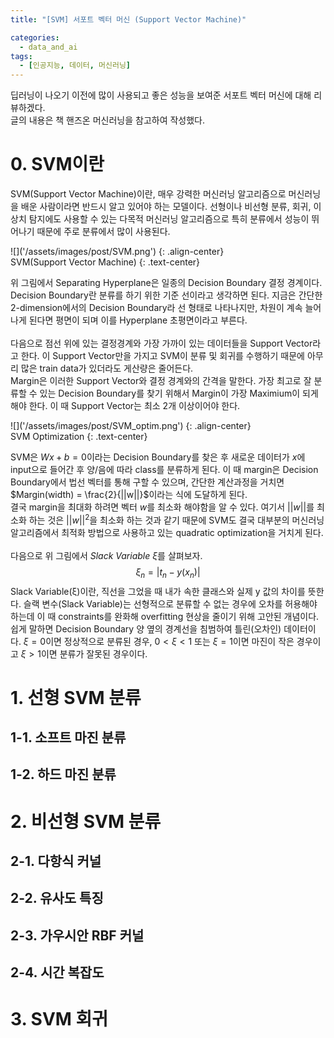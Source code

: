 ```yaml
---
title: "[SVM] 서포트 벡터 머신 (Support Vector Machine)"

categories:
  - data_and_ai
tags:
  - [인공지능, 데이터, 머신러닝]
---
```


딥러닝이 나오기 이전에 많이 사용되고 좋은 성능을 보여준 서포트 벡터 머신에 대해 리뷰하겠다.<br>
글의 내용은 책 핸즈온 머신러닝을 참고하여 작성했다.<br>

# 0. SVM이란

SVM(Support Vector Machine)이란, 매우 강력한 머신러닝 알고리즘으로 머신러닝을 배운 사람이라면 반드시 알고 있어야 하는 모델이다. 선형이나 비선형 분류, 회귀, 이상치 탐지에도 사용할 수 있는 다목적 머신러닝 알고리즘으로 특히 분류에서 성능이 뛰어나기 때문에 주로 분류에서 많이 사용된다.

<div class='notice' markdown="1">
![]('/assets/images/post/SVM.png')
{: .align-center}
<br>
SVM(Support Vector Machine)
{: .text-center}
</div>

위 그림에서 Separating Hyperplane은 일종의 Decision Boundary 결정 경계이다.<br>
Decision Boundary란 분류를 하기 위한 기준 선이라고 생각하면 된다. 지금은 간단한 2-dimension에서의 Decision Boundary라 선 형태로 나타나지만, 차원이 계속 늘어나게 된다면 평면이 되며 이를 Hyperplane 초평면이라고 부른다.<br>
<br>
다음으로 점선 위에 있는 결정경계와 가장 가까이 있는 데이터들을 Support Vector라고 한다. 이 Support Vector만을 가지고 SVM이 분류 및 회귀를 수행하기 때문에 아무리 많은 train data가 있더라도 게산량은 줄어든다.<br>
Margin은 이러한 Support Vector와 결정 경계와의 간격을 말한다. 가장 최고로 잘 분류할 수 있는 Decision Boundary를 찾기 위해서 Margin이 가장 Maximium이 되게 해야 한다. 이 때 Support Vector는 최소 2개 이상이어야 한다.<br>

<div class='notice' markdown="1">
![]('/assets/images/post/SVM_optim.png')
{: .align-center}
<br>
SVM Optimization
{: .text-center}
</div>

SVM은 $Wx + b = 0$이라는 Decision Boundary를 찾은 후 새로운 데이터가 $x$에 input으로 들어간 후 양/음에 따라 class를 분류하게 된다. 이 때 margin은 Decision Boundary에서 법선 벡터를 통해 구할 수 있으며, 간단한 계산과정을 거치면 $Margin(width) = \frac{2}{||w||}$이라는 식에 도달하게 된다.<br>
결국 margin을 최대화 하려면 벡터 $w$를 최소화 해야함을 알 수 있다. 여기서 $||w||$를 최소화 하는 것은 $||w||^2$을 최소화 하는 것과 같기 때문에 SVM도 결국 대부분의 머신러닝 알고리즘에서 최적화 방법으로 사용하고 있는 quadratic optimization을 거치게 된다.<br>
<br>
다음으로 위 그림에서 *Slack Variable ξ*를 살펴보자.<br>
$$ξ_{n} = |t_{n} - y(x_{n})|$$
Slack Variable(ξ)이란, 직선을 그었을 때 내가 속한 클래스와 실제 y 값의 차이를 뜻한다. 슬랙 변수(Slack Variable)는 선형적으로 분류할 수 없는 경우에 오차를 허용해야 하는데 이 때 constraints를 완화해 overfitting 현상을 줄이기 위해 고안된 개념이다.<br>
쉽게 말하면 Decision Boundary 양 옆의 경계선을 침범하여 틀린(오차인) 데이터이다. $ξ = 0$이면 정상적으로 분류된 경우, $0 < ξ < 1$ 또는 $ξ = 1$이면 마진이 작은 경우이고 $ξ > 1$이면 분류가 잘못된 경우이다.<br>

# 1. 선형 SVM 분류

## 1-1. 소프트 마진 분류



## 1-2. 하드 마진 분류



# 2. 비선형 SVM 분류



## 2-1. 다항식 커널



## 2-2. 유사도 특징



## 2-3. 가우시안 RBF 커널



## 2-4. 시간 복잡도



# 3. SVM 회귀

